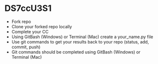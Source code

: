 # DS7ccU3S1

- Fork repo
- Clone your forked repo locally
- Complete your CC
- Using GitBash (Windows) or Terminal (Mac) create a your_name.py file
- Use git commands to get your results back to your repo (status, add, commit, push)
- Git commands should be completed using GitBash (Windows) or Terminal (Mac)
